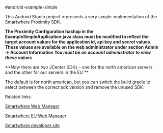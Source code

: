 #android-example-simple

This Android Studio project represents a very simple implementation of the Smartwhere Proximity SDK.

**The Proximity Configuration hashap in the ExampleSimpleApplication.java class must be modified to reflect the target account values for the application id, api key and secret values.  These values are available on the web administrator under section Admin -> Account Information _You must be an account administrator to view these values_**

**Now there are two JCenter SDKs - one for the north american servers and the other for our servers in the EU **

The default is for north american, but you can switch the build.gradle to select between the correct sdk version and remove the unused SDK

Related links

[Smartwhere Web Manager](https://manager.smartwhere.com)

[Smartwhere EU Web Manager](https://eu.smartwhere.com)

[Smartwhere developer site](https://smartwhere.com/developer)